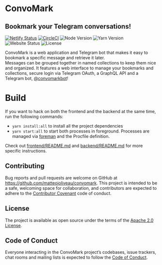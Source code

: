 # ConvoMark
## Bookmark your Telegram conversations!

[![Netlify Status](https://api.netlify.com/api/v1/badges/307b81de-0925-45c8-ab57-7401052d63f2/deploy-status)](https://app.netlify.com/sites/suspicious-pike-0e144f/deploys)
[![CircleCI](https://circleci.com/gh/MatteoJoliveau/convomark.svg?style=svg)](https://circleci.com/gh/MatteoJoliveau/convomark)
![Node Version](https://img.shields.io/badge/node-%5E10.15.0-brightgreen.svg)
![Yarn Version](https://img.shields.io/badge/yarn-%5E1.13.0-brightgreen.svg)
![Website Status](https://img.shields.io/website/https/convomark.matteojoliveau.com.svg)
![License](https://img.shields.io/badge/license-Apache%202.0-informational.svg)

ConvoMark is a web application and Telegram bot that makes it easy to bookmark a specific message and retrieve it later.  
Messages can be grouped together in named collections to keep them nice and organized.
It features a web interface to manage your bookmarks and collections, secure login via Telegram OAuth, a GraphQL API and a Telegram bot, [@convomarkbot](https://t.me/convomarkbot)! 

# Build
If you want to hack on both the frontend and the backend at the same time, run the following commands:
- `yarn install:all` to install all the project dependencies
- `yarn start:all` to start both processes in foreground. Processes are managed via [foreman]() and the Procfile definition.

Check out [frontend/README.md](./frontend/README.md) and [backend/README.md](./backend/README.md) for more specific instructions.

## Contributing
Bug reports and pull requests are welcome on GitHub at https://github.com/matteojoliveau/convomark. This project is intended to be a safe, welcoming space for collaboration, and contributors are expected to adhere to the [Contributor Covenant](https://www.contributor-covenant.org/) code of conduct.

## License
The project is available as open source under the terms of the [Apache 2.0 License](https://opensource.org/licenses/Apache-2.0).

## Code of Conduct
Everyone interacting in the ConvoMark project’s codebases, issue trackers, chat rooms and mailing lists is expected to follow the [Code of Conduct](../CODE_OF_CONDUCT.md).